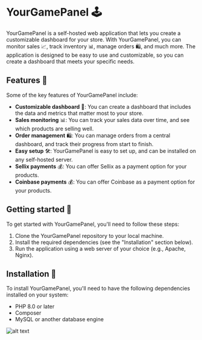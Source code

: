 # YourGamePanel 🕹️

YourGamePanel is a self-hosted web application that lets you create a customizable dashboard for your store. With YourGamePanel, you can monitor sales 📈, track inventory 📊, manage orders 🛍️, and much more. The application is designed to be easy to use and customizable, so you can create a dashboard that meets your specific needs.

## Features 🚀

Some of the key features of YourGamePanel include:

- **Customizable dashboard** 🎨: You can create a dashboard that includes the data and metrics that matter most to your store.
- **Sales monitoring** 📊: You can track your sales data over time, and see which products are selling well.
- **Order management** 🛍️: You can manage orders from a central dashboard, and track their progress from start to finish.
- **Easy setup** 🛠️: YourGamePanel is easy to set up, and can be installed on any self-hosted server.
- **Sellix payments** 💰: You can offer Sellix as a payment option for your products.
- **Coinbase payments** 💰: You can offer Coinbase as a payment option for your products.

## Getting started 🏁

To get started with YourGamePanel, you'll need to follow these steps:

1. Clone the YourGamePanel repository to your local machine.
2. Install the required dependencies (see the "Installation" section below).
3. Run the application using a web server of your choice (e.g., Apache, Nginx).

## Installation 🚀

To install YourGamePanel, you'll need to have the following dependencies installed on your system:

- PHP 8.0 or later
- Composer
- MySQL or another database engine

![alt text](https://github.com/FileBrute/YourGamePanel/blob/cc046de3628ed60f1ed44b152f64cf1c09ec9f59/img/Capture.PNG)